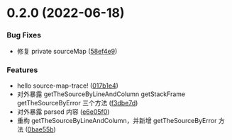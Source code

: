 

# 0.2.0 (2022-06-18)


### Bug Fixes

* 修复 private sourceMap ([58ef4e9](https://github.com/chenyueban/source-map-trace/commit/58ef4e9a5ddcd9452d5a34477c527a23038a2531))


### Features

* hello source-map-trace! ([017b1e4](https://github.com/chenyueban/source-map-trace/commit/017b1e4fff01ffa66c060666aaecd2f77f369fd6))
* 对外暴露 getTheSourceByLineAndColumn getStackFrame getTheSourceByError 三个方法 ([f3dbe7d](https://github.com/chenyueban/source-map-trace/commit/f3dbe7ddb9a5c5dec2a5e900d89a87c5ad78ffd0))
* 对外暴露 parsed 内容 ([e6e05f0](https://github.com/chenyueban/source-map-trace/commit/e6e05f060a0fba6970a0fd46400d1bdd479d7634))
* 重构 getTheSourceByLineAndColumn，并新增 getTheSourceByError 方法 ([0bae55b](https://github.com/chenyueban/source-map-trace/commit/0bae55b72d6820c62ccfec5578fdafbadd804366))